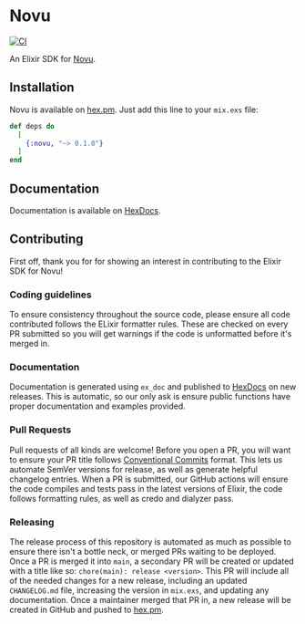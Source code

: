 # Novu

[![CI](https://github.com/novuhq/elixir/actions/workflows/ci.yml/badge.svg)](https://github.com/novuhq/elixir/actions/workflows/ci.yml)

An Elixir SDK for [Novu](https://novu.co/).

## Installation

Novu is available on [hex.pm](https://hex.pm/packages/novu). Just add this line to your `mix.exs` file:

<!-- {x-release-please-start-version} -->
```elixir
def deps do
  [
    {:novu, "~> 0.1.0"}
  ]
end
```
<!-- {x-release-please-end} -->

## Documentation

Documentation is available on [HexDocs](https://hexdocs.pm/novu/readme.html).

## Contributing

First off, thank you for for showing an interest in contributing to the Elixir SDK for Novu!

### Coding guidelines

To ensure consistency throughout the source code, please ensure all code contributed follows the ELixir formatter rules. These are checked on every PR submitted so you will get warnings if the code is unformatted before it's merged in.

### Documentation

Documentation is generated using `ex_doc` and published to [HexDocs](https://hexdocs.pm/novu/readme.html) on new releases. This is automatic, so our only ask is ensure public functions have proper documentation and examples provided.

### Pull Requests

Pull requests of all kinds are welcome! Before you open a PR, you will want to ensure your PR title follows [Conventional Commits](https://www.conventionalcommits.org/en/v1.0.0/) format. This lets us automate SemVer versions for release, as well as generate helpful changelog entries. When a PR is submitted, our GitHub actions will ensure the code compiles and tests pass in the latest versions of Elixir, the code follows formatting rules, as well as credo and dialyzer pass.

### Releasing

The release process of this repository is automated as much as possible to ensure there isn't a bottle neck, or merged PRs waiting to be deployed. Once a PR is merged it into `main`, a secondary PR will be created or updated with a title like so: `chore(main): release <version>`. This PR will include all of the needed changes for a new release, including an updated `CHANGELOG.md` file, increasing the version in `mix.exs`, and updating any documentation. Once a maintainer merged that PR in, a new release will be created in GitHub and pushed to [hex.pm](https://hex.pm/packages/novu).
